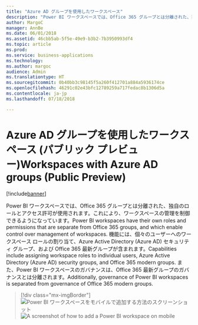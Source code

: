```yaml
---
title: "Azure AD グループを使用したワークスペース"
description: "Power BI ワークスペースでは、Office 365 グループとは分離された、独自のロールとアクセス許可が使用されます。これにより、ワークスペースの管理を制御できるようになっています。"
author: MargoC
manager: AnnBe
ms.date: 06/01/2018
ms.assetid: 46cbb5ab-5f5e-49e9-b3b2-7b3950993df4
ms.topic: article
ms.prod: 
ms.service: business-applications
ms.technology: 
ms.author: margoc
audience: Admin
ms.translationtype: HT
ms.sourcegitcommit: 0b40bb3c98145f5a260f412701a884a5936174ce
ms.openlocfilehash: 46291c02e43bfc12789259a717fedac8b1306d5a
ms.contentlocale: ja-jp
ms.lasthandoff: 07/18/2018

---
```

# <a name="workspaces-with-azure-ad-groups-public-preview"></a><span data-ttu-id="13e2c-103">Azure AD グループを使用したワークスペース (パブリック プレビュー)</span><span class="sxs-lookup"><span data-stu-id="13e2c-103">Workspaces with Azure AD groups (Public Preview)</span></span>

[!include[banner](../../../includes/banner.md)]

<span data-ttu-id="13e2c-104">Power BI ワークスペースでは、Office 365 グループとは分離された、独自のロールとアクセス許可が使用されます。これにより、ワークスペースの管理を制御できるようになっています。</span><span class="sxs-lookup"><span data-stu-id="13e2c-104">Power BI workspaces have their own roles and permissions that are separate from Office 365 groups, and which enable control over management of workspaces.</span></span>
<span data-ttu-id="13e2c-105">機能には、個々のユーザーへのワークスペース ロールの割り当て、Azure Active Directory (Azure AD) セキュリティ グループ、および Office 365 最新グループが含まれます。</span><span class="sxs-lookup"><span data-stu-id="13e2c-105">Capabilities include assigning workspace roles to individual users, Azure Active Directory (Azure AD) security groups, and Office 365 modern groups.</span></span> <span data-ttu-id="13e2c-106">また、Power BI ワークスペースのガバナンスは、Office 365 最新グループのガバナンスとは分離されます。</span><span class="sxs-lookup"><span data-stu-id="13e2c-106">Additionally, governance of Power BI workspaces is separated from governance of Office 365 modern groups.</span></span>

> [!div class="mx-imgBorder"] 
> <span data-ttu-id="13e2c-107">![Power BI ワークスペースをモバイルで追加する方法のスクリーンショット](media/workspaces-azure-ad-groups-1.png "Power BI ワークスペースをモバイルで追加する方法のスクリーンショット")</span><span class="sxs-lookup"><span data-stu-id="13e2c-107">![A screenshot of how to add a Power BI workspace on mobile](media/workspaces-azure-ad-groups-1.png "A screenshot of how to add a Power BI workspace on mobile")</span></span>

